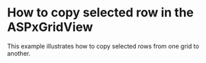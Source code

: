 # How to copy selected row in the ASPxGridView


<p>This example illustrates how to copy selected rows from one grid to another.</p>

<br/>


